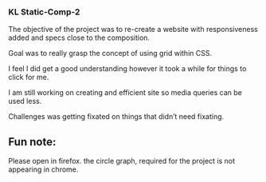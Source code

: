 ### KL Static-Comp-2 

The objective of the project was to re-create a website with responsiveness added and specs close to the composition.

Goal was to really grasp the concept of using grid within CSS. 

I feel I did get a good understanding however it took a while for things to click for me. 

I am still working on creating and efficient site so media queries can be used less. 

Challenges was getting fixated on things that didn’t need fixating. 

## Fun note: 

Please open in firefox. the circle graph, required for the project is not appearing in chrome. 
